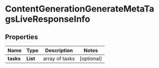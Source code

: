 # ContentGenerationGenerateMetaTagsLiveResponseInfo


## Properties

| Name | Type | Description | Notes |
|------------ | ------------- | ------------- | -------------|
**tasks** | **List<ContentGenerationGenerateMetaTagsLiveTaskInfo>** | array of tasks |[optional]|